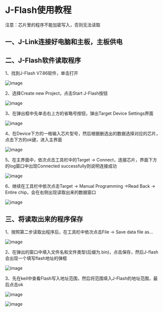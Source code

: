 # J-Flash使用教程

注意：芯片里的程序不能加密写入，否则无法读取

## 一、J-Link连接好电脑和主板，主板供电

## 二、J-Flash软件读取程序

1、找到J-Flash V7.86软件，单击打开

![image](image/jflash_program_01.png)

2、选择Create new Project，点击Start J-Flash按钮

![image](image/jflash_program_02.png)

3、在弹出框中先单击右上方的省略号按钮，弹出Target Device Settings界面

![image](image/jflash_program_03.png)

4、在Device下方的一格输入芯片型号，然后根据删选出的数据选择对应的芯片，点击下方的ok键，进入主界面

![image](image/jflash_program_04.png)

5、在主界面中，依次点击工具栏中的Target -> Connect，连接芯片，界面下方的log窗口中出现Connected successfully则说明连接成功

![image](image/jflash_program_05.png)

6、继续在工具栏中依次点击Target -> Manual Programming ->Read Back -> Entire chip，会在右侧出现读取出来的数据窗口

![image](image/jflash_program_06.png)

## 三、将读取出来的程序保存

1、按照第二步读取出程序后，在工具栏中依次点击File -> Save data file as...

![image](image/jflash_program_07.png)

2、在弹出的窗口中填入文件名和文件类型(后缀为.bin)，点击保存，然后J-flash会出现一个填写flash地址的弹框

![image](image/jflash_program_08.png)


3、先在keil中查看Flash写入地址范围，然后将范围填入J-Flash的地址范围，最后点击ok

![image](image/jflash_program_09.png)

![image](image/jflash_program_10.png)


